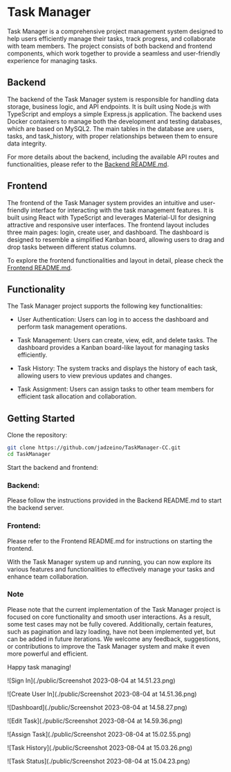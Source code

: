 # Task Manager

Task Manager is a comprehensive project management system designed to help users efficiently manage their tasks, track progress, and collaborate with team members. The project consists of both backend and frontend components, which work together to provide a seamless and user-friendly experience for managing tasks.

## Backend

The backend of the Task Manager system is responsible for handling data storage, business logic, and API endpoints. It is built using Node.js with TypeScript and employs a simple Express.js application. The backend uses Docker containers to manage both the development and testing databases, which are based on MySQL2. The main tables in the database are users, tasks, and task_history, with proper relationships between them to ensure data integrity.

For more details about the backend, including the available API routes and functionalities, please refer to the [Backend README.md](/kabs-backend/README.md).

## Frontend

The frontend of the Task Manager system provides an intuitive and user-friendly interface for interacting with the task management features. It is built using React with TypeScript and leverages Material-UI for designing attractive and responsive user interfaces. The frontend layout includes three main pages: login, create user, and dashboard. The dashboard is designed to resemble a simplified Kanban board, allowing users to drag and drop tasks between different status columns.

To explore the frontend functionalities and layout in detail, please check the [Frontend README.md](/kabs-Frontend/README.md).

## Functionality

The Task Manager project supports the following key functionalities:

- User Authentication: Users can log in to access the dashboard and perform task management operations.

- Task Management: Users can create, view, edit, and delete tasks. The dashboard provides a Kanban board-like layout for managing tasks efficiently.

- Task History: The system tracks and displays the history of each task, allowing users to view previous updates and changes.

- Task Assignment: Users can assign tasks to other team members for efficient task allocation and collaboration.

## Getting Started

Clone the repository:

```bash
git clone https://github.com/jadzeino/TaskManager-CC.git
cd TaskManager
```

Start the backend and frontend:

### Backend:

Please follow the instructions provided in the Backend README.md to start the backend server.

### Frontend:

Please refer to the Frontend README.md for instructions on starting the frontend.

With the Task Manager system up and running, you can now explore its various features and functionalities to effectively manage your tasks and enhance team collaboration.

### Note

Please note that the current implementation of the Task Manager project is focused on core functionality and smooth user interactions. As a result, some test cases may not be fully covered. Additionally, certain features, such as pagination and lazy loading, have not been implemented yet, but can be added in future iterations. We welcome any feedback, suggestions, or contributions to improve the Task Manager system and make it even more powerful and efficient.

Happy task managing!

![Sign In](./public/Screenshot 2023-08-04 at 14.51.23.png)

![Create User In](./public/Screenshot 2023-08-04 at 14.51.36.png)

![Dashboard](./public/Screenshot 2023-08-04 at 14.58.27.png)

![Edit Task](./public/Screenshot 2023-08-04 at 14.59.36.png)

![Assign Task](./public/Screenshot 2023-08-04 at 15.02.55.png)

![Task History](./public/Screenshot 2023-08-04 at 15.03.26.png)

![Task Status](./public/Screenshot 2023-08-04 at 15.04.23.png)
